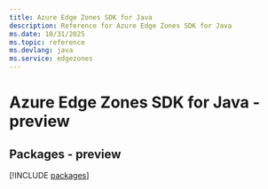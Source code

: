 ```yaml
---
title: Azure Edge Zones SDK for Java
description: Reference for Azure Edge Zones SDK for Java
ms.date: 10/31/2025
ms.topic: reference
ms.devlang: java
ms.service: edgezones
---
```

# Azure Edge Zones SDK for Java - preview
## Packages - preview
[!INCLUDE [packages](edge-zones-index.md)]